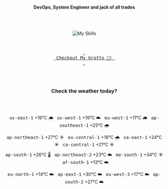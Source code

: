 <h4 align="center">DevOps, System Engineer and jack of all trades</h4>

<div align="center">
  <br/><br/>

![My Skills](https://go-skill-icons.vercel.app/api/icons?i=prometheus,grafana,amazonwebservices,azure,typescript,golang,docker,kubernetes,argocd,rust&perline=5&theme=light)

<br/>

[<kbd> <br> Checkout My Grotto 🍵! <br> </kbd>](https://sathirak.me/)
  
</div>

<br/>
<br/>

<h3 align="center">Check the weather today?</h3>
<!-- start-daily-update -->
<div align="center">
  <!-- Updated on Wed Sep 17 01:36:48 UTC 2025 --><br><br>

  <kbd>us-east-1</kbd> +16°C 🌧️ &nbsp; 
  <kbd>us-west-1</kbd> +19°C ☁️ &nbsp; 
  <kbd>eu-west-1</kbd> +11°C 🌧️ &nbsp; 
  <kbd>ap-southeast-1</kbd> +25°C 🌧️ <br>

  <kbd>ap-northeast-1</kbd> +27°C ☀️ &nbsp; 
  <kbd>eu-central-1</kbd> +18°C 🌧️ &nbsp; 
  <kbd>sa-east-1</kbd> +24°C ☀️ &nbsp; 
  <kbd>ca-central-1</kbd> +21°C ☀️ <br>

  <kbd>ap-south-1</kbd> +26°C 🌡️ &nbsp; 
  <kbd>ap-northeast-2</kbd> +23°C ☁️ &nbsp; 
  <kbd>me-south-1</kbd> +34°C ☀️ &nbsp; 
  <kbd>af-south-1</kbd> +13°C ☁️ <br>

  <kbd>eu-north-1</kbd> +14°C ☁️ &nbsp; 
  <kbd>ap-east-1</kbd> +30°C ☁️ &nbsp; 
  <kbd>eu-west-3</kbd> +17°C ☁️ &nbsp; 
  <kbd>ap-south-2</kbd> +27°C ☁️
</div>
<!-- end-daily-update -->
